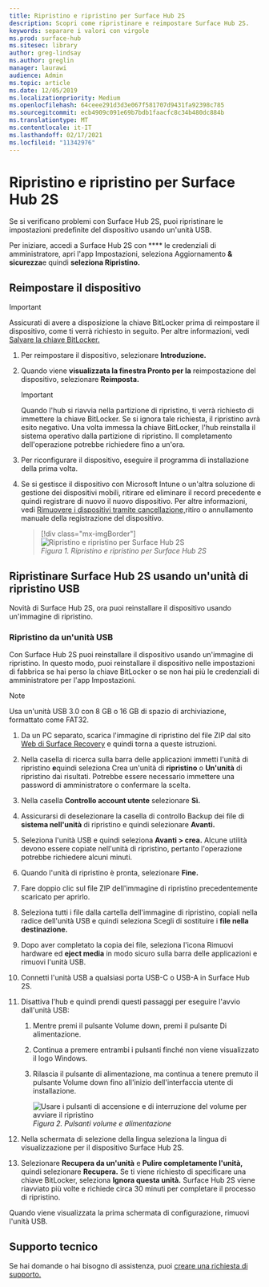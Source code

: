 ```yaml
---
title: Ripristino e ripristino per Surface Hub 2S
description: Scopri come ripristinare e reimpostare Surface Hub 2S.
keywords: separare i valori con virgole
ms.prod: surface-hub
ms.sitesec: library
author: greg-lindsay
ms.author: greglin
manager: laurawi
audience: Admin
ms.topic: article
ms.date: 12/05/2019
ms.localizationpriority: Medium
ms.openlocfilehash: 64ceee291d3d3e067f581707d9431fa92398c785
ms.sourcegitcommit: ecb4909c091e69b7bdb1faacfc8c34b480dc884b
ms.translationtype: MT
ms.contentlocale: it-IT
ms.lasthandoff: 02/17/2021
ms.locfileid: "11342976"
---
```

# Ripristino e ripristino per Surface Hub 2S

Se si verificano problemi con Surface Hub 2S, puoi ripristinare le impostazioni predefinite del dispositivo usando un'unità USB.

Per iniziare, accedi a Surface Hub 2S con **** le credenziali di amministratore, apri l'app Impostazioni, seleziona Aggiornamento **& sicurezza**e quindi **seleziona Ripristino.**

##  <a name="reset-the-device"></a>Reimpostare il dispositivo

   > [!IMPORTANT]
   > Assicurati di avere a disposizione la chiave BitLocker prima di reimpostare il dispositivo, come ti verrà richiesto in seguito. Per altre informazioni, vedi [Salvare la chiave BitLocker.](save-bitlocker-key-surface-hub.md)

1. Per reimpostare il dispositivo, selezionare **Introduzione.**

2. Quando viene **visualizzata la finestra Pronto per la** reimpostazione del dispositivo, selezionare **Reimposta.** 
  
   > [!IMPORTANT]
   > Quando l'hub si riavvia nella partizione di ripristino, ti verrà richiesto di immettere la chiave BitLocker. Se si ignora tale richiesta, il ripristino avrà esito negativo. Una volta immessa la chiave BitLocker, l'hub reinstalla il sistema operativo dalla partizione di ripristino. Il completamento dell'operazione potrebbe richiedere fino a un'ora.
  
3. Per riconfigurare il dispositivo, eseguire il programma di installazione della prima volta.

4. Se si gestisce il dispositivo con Microsoft Intune o un'altra soluzione di gestione dei dispositivi mobili, ritirare ed eliminare il record precedente e quindi registrare di nuovo il nuovo dispositivo. Per altre informazioni, vedi [Rimuovere i dispositivi tramite cancellazione,](https://docs.microsoft.com/intune/devices-wipe)ritiro o annullamento manuale della registrazione del dispositivo.

   > [!div class="mx-imgBorder"]
   > ![*Ripristino e ripristino per Surface Hub 2S*](images/sh2-reset.png)
   <br/>*Figura 1. Ripristino e ripristino per Surface Hub 2S* 

##  <a name="recover-surface-hub-2s-by-using-a-usb-recovery-drive"></a>Ripristinare Surface Hub 2S usando un'unità di ripristino USB

Novità di Surface Hub 2S, ora puoi reinstallare il dispositivo usando un'immagine di ripristino.

###  <a name="recovery-from-a-usb-drive"></a>Ripristino da un'unità USB

Con Surface Hub 2S puoi reinstallare il dispositivo usando un'immagine di ripristino. In questo modo, puoi reinstallare il dispositivo nelle impostazioni di fabbrica se hai perso la chiave BitLocker o se non hai più le credenziali di amministratore per l'app Impostazioni.

>[!NOTE]
>Usa un'unità USB 3.0 con 8 GB o 16 GB di spazio di archiviazione, formattato come FAT32.

1. Da un PC separato, scarica l'immagine di ripristino del file ZIP dal sito [Web di Surface Recovery](https://support.microsoft.com/surfacerecoveryimage?devicetype=surfacehub2s) e quindi torna a queste istruzioni. 

1. Nella casella di ricerca sulla barra delle applicazioni immetti l'unità di ripristino **e**quindi seleziona Crea un'unità di **ripristino** o **Un'unità** di ripristino dai risultati. Potrebbe essere necessario immettere una password di amministratore o confermare la scelta.

1. Nella casella **Controllo account utente** selezionare **Sì.**

1. Assicurarsi di deselezionare la casella di controllo Backup dei file di **sistema nell'unità** di ripristino e quindi selezionare **Avanti.**

1. Seleziona l'unità USB e quindi seleziona **Avanti > crea.**  Alcune utilità devono essere copiate nell'unità di ripristino, pertanto l'operazione potrebbe richiedere alcuni minuti.

1. Quando l'unità di ripristino è pronta, selezionare **Fine.**

1. Fare doppio clic sul file ZIP dell'immagine di ripristino precedentemente scaricato per aprirlo.

1. Seleziona tutti i file dalla cartella dell'immagine di ripristino, copiali nella radice dell'unità USB e quindi seleziona Scegli di sostituire i **file nella destinazione.**

1. Dopo aver completato la copia dei file, seleziona l'icona Rimuovi hardware ed **eject media** in modo sicuro sulla barra delle applicazioni e rimuovi l'unità USB.

1. Connetti l'unità USB a qualsiasi porta USB-C o USB-A in Surface Hub 2S.

1. Disattiva l'hub e quindi prendi questi passaggi per eseguire l'avvio dall'unità USB:

   1. Mentre premi il pulsante Volume down, premi il pulsante Di alimentazione.
   1. Continua a premere entrambi i pulsanti finché non viene visualizzato il logo Windows.
   1. Rilascia il pulsante di alimentazione, ma continua a tenere premuto il pulsante Volume down fino all'inizio dell'interfaccia utente di installazione.

      ![*Usare i pulsanti di accensione e di interruzione del volume per avviare il ripristino*](images/sh2-keypad.png)
      <br>*Figura 2. Pulsanti volume e alimentazione*

1. Nella schermata di selezione della lingua seleziona la lingua di visualizzazione per il dispositivo Surface Hub 2S.

1. Selezionare **Recupera da un'unità** e **Pulire completamente l'unità,** quindi selezionare **Recupera.** Se ti viene richiesto di specificare una chiave BitLocker, seleziona **Ignora questa unità.** Surface Hub 2S viene riavviato più volte e richiede circa 30 minuti per completare il processo di ripristino.

Quando viene visualizzata la prima schermata di configurazione, rimuovi l'unità USB.

##  <a name="contact-support"></a>Supporto tecnico

Se hai domande o hai bisogno di assistenza, puoi [creare una richiesta di supporto.](https://support.microsoft.com/supportforbusiness/productselection)
